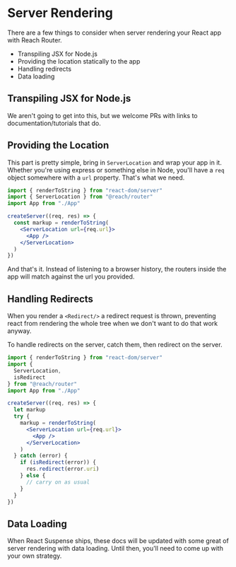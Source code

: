 # Server Rendering

There are a few things to consider when server rendering your React app with Reach Router.

* Transpiling JSX for Node.js
* Providing the location statically to the app
* Handling redirects
* Data loading

## Transpiling JSX for Node.js

We aren't going to get into this, but we welcome PRs with links to documentation/tutorials that do.

## Providing the Location

This part is pretty simple, bring in `ServerLocation` and wrap your app in it. Whether you're using express or something else in Node, you'll have a `req` object somewhere with a `url` property. That's what we need.

```jsx
import { renderToString } from "react-dom/server"
import { ServerLocation } from "@reach/router"
import App from "./App"

createServer((req, res) => {
  const markup = renderToString(
    <ServerLocation url={req.url}>
      <App />
    </ServerLocation>
  )
})
```

And that's it. Instead of listening to a browser history, the routers inside the app will match against the url you provided.

## Handling Redirects

When you render a `<Redirect/>` a redirect request is thrown, preventing react from rendering the whole tree when we don't want to do that work anyway.

To handle redirects on the server, catch them, then redirect on the server.

```jsx
import { renderToString } from "react-dom/server"
import {
  ServerLocation,
  isRedirect
} from "@reach/router"
import App from "./App"

createServer((req, res) => {
  let markup
  try {
    markup = renderToString(
      <ServerLocation url={req.url}>
        <App />
      </ServerLocation>
    )
  } catch (error) {
    if (isRedirect(error)) {
      res.redirect(error.uri)
    } else {
      // carry on as usual
    }
  }
})
```

## Data Loading

When React Suspense ships, these docs will be updated with some great of server rendering with data loading. Until then, you'll need to come up with your own strategy.
